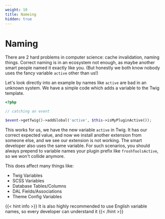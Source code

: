 ```yaml
---
weight: 10
title: Nameing
hidden: true
---
```


# Naming

There are 2 hard problems in computer science: cache invalidation, naming things. Correct naming is in an ecosystem not enough, as maybe another smart people named it exactly like you. (But honestly we both know nobody uses the fancy variable `active` other than us!) 

Let's look directly into an example by names like `active` are bad in an unknown system. We have a simple code which adds a variable to the Twig template.

```php
<?php

// catching an event

$event->getTwig()->addGlobal('active', $this->isMyPluginActive());

```

This works for us, we have the new variable `active` in Twig. It has our correct expected value, and now we install another extension from someone else, and we see our extension is not working. The smart developer also uses the same variable.
For such scenarios, you should always prepend to variable names your plugin prefix like `froshToolsActive`, so we won't collide anymore.

This does affect many things like:

- Twig Variables
- SCSS Variables
- Database Tables/Columns
- DAL Fields/Associations
- Theme Config Variables


{{< hint info >}}
It is also highly recommended to use English variable names, so every developer can understand it
{{< /hint >}}